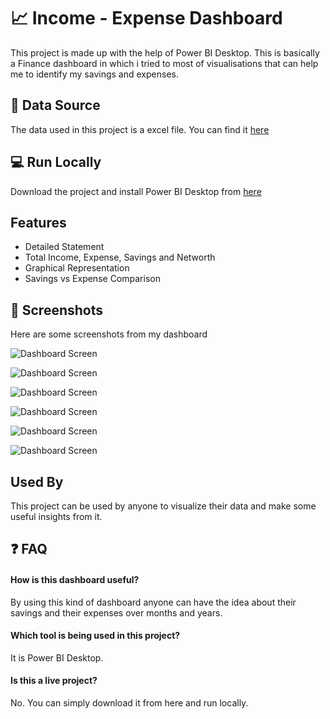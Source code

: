 
# 📈 Income - Expense Dashboard

 This project is made up with the help of Power BI Desktop. This is basically a Finance dashboard in which i tried to most of visualisations that can help me to identify my savings and expenses.
## 📁 Data Source

The data used in this project is a excel file. You can find it [here](https://docs.google.com/spreadsheets/d/1V3uvqahWyLBAtCtHTDMs4PKKckEfEfV4/edit?usp=sharing&ouid=118219708720583730820&rtpof=true&sd=true)
## 💻 Run Locally

Download the project and install Power BI Desktop from [here](https://www.microsoft.com/en-us/download/details.aspx?id=58494)
## Features

- Detailed Statement
- Total Income, Expense, Savings and Networth 
- Graphical Representation
- Savings vs Expense Comparison


  
## :camera_flash: Screenshots
Here are some screenshots from my dashboard

![Dashboard Screen](https://drive.google.com/uc?export=view&id=13bj5_UB7o0-7h73NQj_VC_AqVopCyUmJ)


![Dashboard Screen](https://drive.google.com/uc?export=view&id=1GZJxvzfLplIf7Ww-Od8gSHX96N9Nyrs6)


![Dashboard Screen](https://drive.google.com/uc?export=view&id=1WmiJz7cBqDsF0KlfPPtiyC3GU3uK2DP8)


![Dashboard Screen](https://drive.google.com/uc?export=view&id=1G7pIew93dAma_kcfvK_5SzKbr1LeuWx4)


![Dashboard Screen](https://drive.google.com/uc?export=view&id=1P7iy04SEuqcxGQACnRQ7ge-94voDZ11a)


![Dashboard Screen](https://drive.google.com/uc?export=view&id=1wp6jQn-iDKnWDv1Gwr3TXTly3VvghYDu)
## Used By

This project can be used by anyone to visualize their data and make some useful insights from it.
  
## ❓ FAQ

#### How is this dashboard useful?

By using this kind of dashboard anyone can have the idea about their savings and their expenses over months and years.


#### Which tool is being used in this project?

It is Power BI Desktop.

#### Is this a live project?

No. You can simply download it from here and run locally.

  